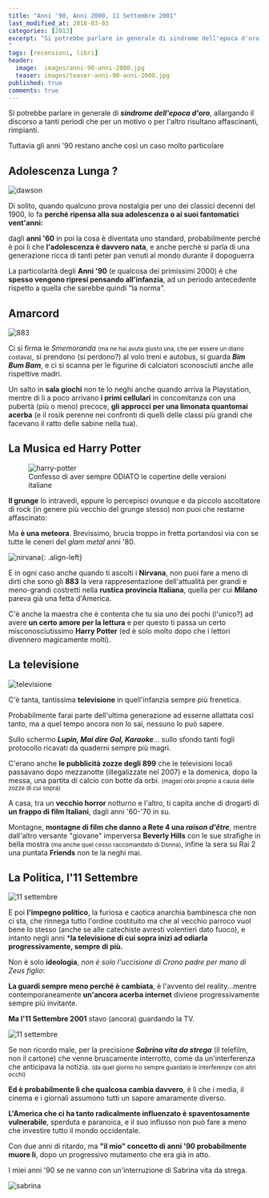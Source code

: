 ```yaml
---
title: "Anni '90, Anni 2000, 11 Settembre 2001"
last_modified_at: 2018-03-03
categories: [2013]
excerpt: "Si potrebbe parlare in generale di sindrome dell'epoca d'oro, allargando il discorso a tanti periodi che per un motivo o per l'altro risultano affascinanti, rimpianti. Tuttavia gli anni '90 restano anche così un caso molto particolare
"
tags: [recensioni, libri]
header:  
  image:  images/anni-90-anni-2000.jpg
  teaser: images/teaser-anni-90-anni-2000.jpg
published: true
comments: true
---
```


Si potrebbe parlare in generale di **_sindrome dell'epoca d'oro_**, allargando il discorso a tanti periodi che per un motivo o per l'altro risultano affascinanti, rimpianti.

Tuttavia gli anni '90 restano anche così un caso molto particolare

## Adolescenza Lunga ?

![dawson](https://3.bp.blogspot.com/-CgFJ2WHj9Ms/Um_H7FUOpGI/AAAAAAAAFNg/Igz4IgxWkUU/s320/funny-Dawson-VHS-movie.jpg)

Di solito, quando qualcuno prova nostalgia per uno dei classici decenni del 1900, lo fa **perché ripensa alla sua adolescenza o ai suoi fantomatici vent'anni:**

dagli **anni '60** in poi la cosa è diventata uno standard, probabilmente perché è poi li che **l'adolescenza è davvero nata**, e anche perchè si parla di una generazione ricca di tanti peter pan  venuti al mondo durante il dopoguerra

La particolarità degli **Anni '90** (e qualcosa dei primissimi 2000) è che **spesso vengono ripresi pensando all'infanzia**, ad un periodo antecedente rispetto a quella che sarebbe quindi "la norma".

## Amarcord

![883](https://3.bp.blogspot.com/-JtA2ts0N5Uo/Um_SGjLKBVI/AAAAAAAAFOM/P9yheZbG13I/s1600/la-donna-il-sogno-il-grande-incubo1-300x263.jpg)

Ci si firma le _Smemoranda_ <small>(ma ne hai avuta giusto una, che per essere un diario costava)</small>, si prendono (si perdono?) al volo treni e autobus, si guarda _**Bim Bum Bam**_, e ci si scanna per le figurine di calciatori sconosciuti anche alle rispettive madri.

Un salto in **sala giochi** non te lo neghi anche quando arriva la Playstation, mentre di li a poco arrivano **i primi cellulari** in concomitanza con una pubertà (più o meno) precoce, **gli approcci per una limonata quantomai acerba** (e il rosik perenne nei confronti di quelli delle classi più grandi che facevano il ratto delle sabine nella tua).

## La Musica ed Harry Potter

<figure>
<img src="https://2.bp.blogspot.com/-piQ6H6tRcYc/Um_IWbGMCyI/AAAAAAAAFNo/PzdO0zLEmCw/s1600/prigioniero-di-azkaban.jpg" alt="harry-potter">
<figcaption>Confesso di aver sempre ODIATO le copertine delle versioni italiane
</figcaption>
</figure>

**Il grunge** lo intravedi, eppure lo percepisci ovunque e da piccolo ascoltatore di rock (in genere più vecchio del grunge stesso) non puoi che restarne affascinato:

Ma **è una meteora**. Brevissimo, brucia troppo in fretta portandosi via con se tutte le ceneri del _glam metal_ anni '80.

![nirvana](https://2.bp.blogspot.com/-eItpSG9rsz4/Um_GaP8608I/AAAAAAAAFNU/1ZJQ759vxBo/s200/nirvana-5.jpg){: .align-left}

E in ogni caso anche quando ti ascolti i **Nirvana**, non puoi fare a meno di dirti che sono gli **883** la vera rappresentazione dell'attualità per grandi e meno-grandi costretti nella **rustica provincia Italiana**, quella per cui **Milano** pareva già una fetta d'America.

C'è anche la maestra che è contenta che tu sia uno dei pochi (l'unico?) ad avere **un certo amore per la lettura** e per questo ti passa un certo misconosciutissimo **Harry Potter** (ed è solo molto dopo che i lettori divennero magicamente molti).

## La televisione

![televisione](https://2.bp.blogspot.com/-eyP27ctJdso/Um_CNwya6CI/AAAAAAAAFNI/LKmmD-3wyd8/s320/HomerHugsTV.jpg)

C'è tanta, tantissima **televisione** in quell'infanzia sempre più frenetica. 

Probabilmente farai parte dell'ultima generazione ad esserne allattata così tanto, ma a quel tempo ancora non lo sai, nessuno lo può sapere.

Sullo schermo **_Lupin, Mai dire Gol, Karaoke_**... sullo sfondo tanti fogli protocollo ricavati da quaderni sempre più magri.

C'erano anche **le pubblicità zozze degli 899** che le televisioni locali passavano dopo mezzanotte (illegalizzate nel 2007) e la domenica, dopo la messa, una partita di calcio con botte da orbi. <small>(magari orbi proprio a causa delle zozze di cui sopra)</small>

A casa, tra un **vecchio horror** notturno e l'altro, ti capita anche di drogarti di **un frappo di film Italiani**, dagli anni '60-'70 in su.

Montagne, **montagne di film che danno a Rete 4 una _raison d'être_**, mentre dall'altro versante "giovane" imperversa **Beverly Hills** con le sue strafighe in bella mostra <small>(ma anche quel cesso raccomandato di Donna)</small>, infine la sera su Rai 2 una puntata **Friends** non te la neghi mai.

## La Politica, l'11 Settembre

![11 settembre](https://4.bp.blogspot.com/-YfLVb-2-Dsc/Um_OD0HSW0I/AAAAAAAAFOA/LsBfWDe4lqM/s320/twins-sequenza-1.jpg)

E poi **l'impegno politico**, la furiosa e caotica anarchia bambinesca che non ci sta, che rinnega tutto l'ordine costituito ma che al vecchio parroco vuol bene lo stesso (anche se alle catechiste avresti volentieri dato fuoco), e intanto negli anni ***la televisione di cui sopra inizi ad odiarla progressivamente, sempre di più.**

Non è solo **ideologia**, _non è solo l'uccisione di Crono padre per mano di Zeus figlio_:

**La guardi sempre meno perché è cambiata**, è l'avvento del reality...mentre contemporaneamente **un'ancora acerba internet** diviene progressivamente sempre più invitante.

**Ma l'11 Settembre 2001** stavo (ancora) guardando la TV.

![11 settembre](https://4.bp.blogspot.com/-eOBUElzwto0/Um_ScD3-9lI/AAAAAAAAFOU/_rOkLe1seD8/s400/11_settembre_prime_pagine_giornali_1_giornali_italia_ansa.jpg)

Se non ricordo male, per la precisione **_Sabrina vita da strega_** (il telefilm, non il cartone) che venne bruscamente interrotto, come da un'interferenza che anticipava la notizia. <small>(da quel giorno ho sempre guardato le interferenze con altri occhi)</small>

**Ed è probabilmente lì che qualcosa cambia davvero**, è lì che i media, il cinema e i giornali assumono tutti un sapore amaramente diverso.

**L'America che ci ha tanto radicalmente influenzato è spaventosamente vulnerabile**, sperduta e paranoica, e il suo influsso non può fare a meno che investire tutto il mondo occidentale.

Con due anni di ritardo, ma **"il mio" concetto di anni '90 probabilmente muore li**, dopo un progressivo mutamento che era già in atto.

I miei anni '90 se ne vanno con un'interruzione di Sabrina vita da strega.

![sabrina](https://3.bp.blogspot.com/-oBiLs7bmy20/Um_TQ53DsmI/AAAAAAAAFOg/0ay7GbMwwbU/s320/sabrina.jpg)
